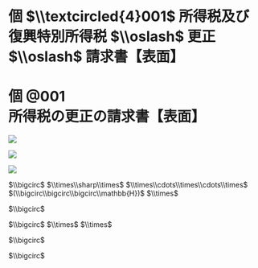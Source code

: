 # 個 $\\textcircled{4}001$ 所得税及び復興特別所得税 $\\oslash$ 更正 $\\oslash$ 請求書【表面】

# 個 $@001$ 所得税の更正の請求書【表面】

![](https://www.nta.go.jp/tmp/1bcf740b-a8db-4d47-a583-7ce0527f55b9/images/5522c289ebc6bb6b3675a38e121da7b41e637bc2e889d836e473ccc4a9833229.jpg)

![](https://www.nta.go.jp/tmp/1bcf740b-a8db-4d47-a583-7ce0527f55b9/images/9c75f1bd081160652e586cb37e500f63106cb198d9f2b5bf14ee3da917f1050a.jpg)

![](https://www.nta.go.jp/tmp/1bcf740b-a8db-4d47-a583-7ce0527f55b9/images/bd6d1bde635f42809da6d5f7948223506fbb2c670aaf5f714e4657992df9738e.jpg)

$\\bigcirc$ $\\times\\sharp\\times$ $\\times\\cdots\\times\\cdots\\times$ $(\\bigcirc\\bigcirc\\bigcirc\\mathbb{H})$ $\\times$

$\\bigcirc$

$\\bigcirc$ $\\times$ $\\times$

$\\bigcirc$

$\\bigcirc$